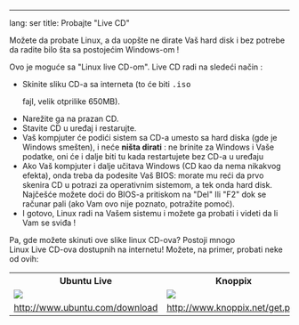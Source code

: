 

---
lang: ser
title: Probajte "Live CD"</h2>

Možete da probate Linux, a da uopšte ne dirate Vaš hard disk 
i bez potrebe da radite bilo šta sa postojećim Windows-om !

Ovo je moguće sa "Linux live CD-om". Live CD radi na sledeći način :

<ul>

<li>Skinite sliku CD-a sa interneta (to će biti <tt>.iso</tt> 

fajl, velik otprilike 650MB). </li>

<li>Narežite ga na prazan CD.</li>

<li>Stavite CD u uređaj i restarujte.</li>

<li>Vaš kompjuter će podići sistem sa CD-a umesto sa hard diska
(gde je Windows smešten), i neće <b>ništa dirati</b> : 
ne brinite za Windows i Vaše podatke, oni će i dalje biti tu kada    
restartujete bez CD-a u uređaju </li>

<li>Ako Vaš kompjuter i dalje učitava Windows (CD kao da nema nikakvog 
efekta), onda treba da podesite Vaš BIOS: morate mu reći da prvo
skenira CD u potrazi za operativnim sistemom, a tek onda hard disk.
Najčešće možete doći do BIOS-a pritiskom na "Del" Ili "F2" dok se
računar pali (ako Vam ovo nije poznato, potražite pomoć).</li>

<li>I gotovo, Linux radi na Vašem sistemu i možete ga probati i videti da
li Vam se sviđa !</li>

</ul>

Pa, gde možete skinuti ove slike linux CD-ova? Postoji mnogo  
Linux Live CD-ova dostupnih na internetu! Možete, na primer, probati neke od
ovih:

<table cols="2">
<tr>
<th>Ubuntu Live</th>
<th>Knoppix</th>
</tr>

<tr>
<td><a href="Images/ubuntu.png"><img src="Images/ubuntu_thumbnail.png" /></a></td>
<td><a href="Images/knoppix.png"><img src="Images/knoppix_thumbnail.png" /></a></td>
</tr>

<tr>
<td><a 
href="http://www.ubuntu.com/download">http://www.ubuntu.com/download</a></td>
<td><a 
href="http://www.knoppix.net/get.php">http://www.knoppix.net/get.php</a></td>
</tr>

</table>

